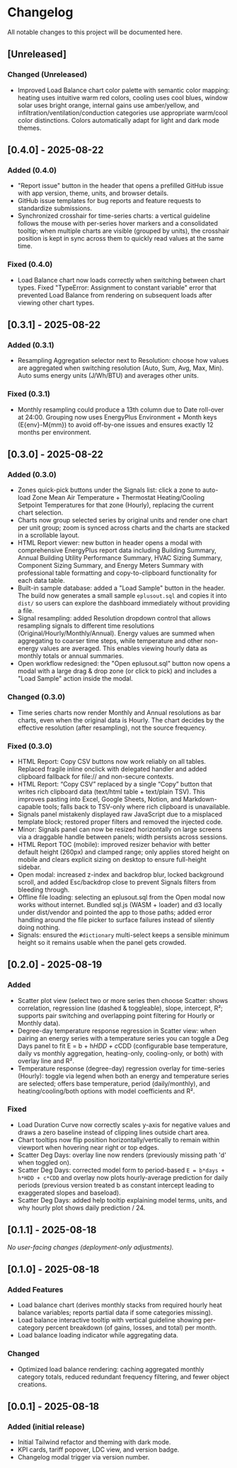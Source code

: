# Changelog

All notable changes to this project will be documented here.

## [Unreleased]

### Changed (Unreleased)

- Improved Load Balance chart color palette with semantic color mapping: heating uses intuitive warm red colors, cooling uses cool blues, window solar uses bright orange, internal gains use amber/yellow, and infiltration/ventilation/conduction categories use appropriate warm/cool color distinctions. Colors automatically adapt for light and dark mode themes.

## [0.4.0] - 2025-08-22

### Added (0.4.0)

- "Report issue" button in the header that opens a prefilled GitHub issue with app version, theme, units, and browser details.
- GitHub issue templates for bug reports and feature requests to standardize submissions.
- Synchronized crosshair for time-series charts: a vertical guideline follows the mouse with per-series hover markers and a consolidated tooltip; when multiple charts are visible (grouped by units), the crosshair position is kept in sync across them to quickly read values at the same time.

### Fixed (0.4.0)

- Load Balance chart now loads correctly when switching between chart types. Fixed "TypeError: Assignment to constant variable" error that prevented Load Balance from rendering on subsequent loads after viewing other chart types.

## [0.3.1] - 2025-08-22

### Added (0.3.1)

- Resampling Aggregation selector next to Resolution: choose how values are aggregated when switching resolution (Auto, Sum, Avg, Max, Min). Auto sums energy units (J/Wh/BTU) and averages other units.

### Fixed (0.3.1)

- Monthly resampling could produce a 13th column due to Date roll-over at 24:00. Grouping now uses EnergyPlus Environment + Month keys (E{env}-M{mm}) to avoid off-by-one issues and ensures exactly 12 months per environment.

## [0.3.0] - 2025-08-22

### Added (0.3.0)

- Zones quick-pick buttons under the Signals list: click a zone to auto-load Zone Mean Air Temperature + Thermostat Heating/Cooling Setpoint Temperatures for that zone (Hourly), replacing the current chart selection.
- Charts now group selected series by original units and render one chart per unit group; zoom is synced across charts and the charts are stacked in a scrollable layout.
- HTML Report viewer: new button in header opens a modal with comprehensive EnergyPlus report data including Building Summary, Annual Building Utility Performance Summary, HVAC Sizing Summary, Component Sizing Summary, and Energy Meters Summary with professional table formatting and copy-to-clipboard functionality for each data table.
- Built-in sample database: added a "Load Sample" button in the header. The build now generates a small sample `eplusout.sql` and copies it into `dist/` so users can explore the dashboard immediately without providing a file.
- Signal resampling: added Resolution dropdown control that allows resampling signals to different time resolutions (Original/Hourly/Monthly/Annual). Energy values are summed when aggregating to coarser time steps, while temperature and other non-energy values are averaged. This enables viewing hourly data as monthly totals or annual summaries.
- Open workflow redesigned: the "Open eplusout.sql" button now opens a modal with a large drag & drop zone (or click to pick) and includes a "Load Sample" action inside the modal.

### Changed (0.3.0)

- Time series charts now render Monthly and Annual resolutions as bar charts, even when the original data is Hourly. The chart decides by the effective resolution (after resampling), not the source frequency.

### Fixed (0.3.0)

- HTML Report: Copy CSV buttons now work reliably on all tables. Replaced fragile inline onclick with delegated handler and added clipboard fallback for file:// and non-secure contexts.
- HTML Report: “Copy CSV” replaced by a single “Copy” button that writes rich clipboard data (text/html table + text/plain TSV). This improves pasting into Excel, Google Sheets, Notion, and Markdown-capable tools; falls back to TSV-only where rich clipboard is unavailable.
- Signals panel mistakenly displayed raw JavaScript due to a misplaced template block; restored proper filters and removed the injected code.
- Minor: Signals panel can now be resized horizontally on large screens via a draggable handle between panels; width persists across sessions.
- HTML Report TOC (mobile): improved resizer behavior with better default height (260px) and clamped range; only applies stored height on mobile and clears explicit sizing on desktop to ensure full-height sidebar.
- Open modal: increased z-index and backdrop blur, locked background scroll, and added Esc/backdrop close to prevent Signals filters from bleeding through.
- Offline file loading: selecting an eplusout.sql from the Open modal now works without internet. Bundled sql.js (WASM + loader) and d3 locally under dist/vendor and pointed the app to those paths; added error handling around the file picker to surface failures instead of silently doing nothing.
- Signals: ensured the `#dictionary` multi-select keeps a sensible minimum height so it remains usable when the panel gets crowded.

## [0.2.0] - 2025-08-19

### Added

- Scatter plot view (select two or more series then choose Scatter: shows correlation, regression line (dashed & toggleable), slope, intercept, R²; supports pair switching and overlapping point filtering for Hourly or Monthly data).
- Degree-day temperature response regression in Scatter view: when pairing an energy series with a temperature series you can toggle a Deg Days panel to fit E = b + h*HDD + c*CDD (configurable base temperature, daily vs monthly aggregation, heating-only, cooling-only, or both) with overlay line and R².
- Temperature response (degree-day) regression overlay for time-series (Hourly): toggle via legend when both an energy and temperature series are selected; offers base temperature, period (daily/monthly), and heating/cooling/both options with model coefficients and R².

### Fixed

- Load Duration Curve now correctly scales y-axis for negative values and draws a zero baseline instead of clipping lines outside chart area.
- Chart tooltips now flip position horizontally/vertically to remain within viewport when hovering near right or top edges.
- Scatter Deg Days: overlay line now renders (previously missing path 'd' when toggled on).
- Scatter Deg Days: corrected model form to period-based `E = b*days + h*HDD + c*CDD` and overlay now plots hourly-average prediction for daily periods (previous version treated b as constant intercept leading to exaggerated slopes and baseload).
- Scatter Deg Days: added help tooltip explaining model terms, units, and why hourly plot shows daily prediction / 24.

## [0.1.1] - 2025-08-18

*No user-facing changes (deployment-only adjustments).*

## [0.1.0] - 2025-08-18

### Added Features

- Load balance chart (derives monthly stacks from required hourly heat balance variables; reports partial data if some categories missing).
- Load balance interactive tooltip with vertical guideline showing per-category percent breakdown (of gains, losses, and total) per month.
- Load balance loading indicator while aggregating data.

### Changed

- Optimized load balance rendering: caching aggregated monthly category totals, reduced redundant frequency filtering, and fewer object creations.

## [0.0.1] - 2025-08-18

### Added (initial release)

- Initial Tailwind refactor and theming with dark mode.
- KPI cards, tariff popover, LDC view, and version badge.
- Changelog modal trigger via version number.
